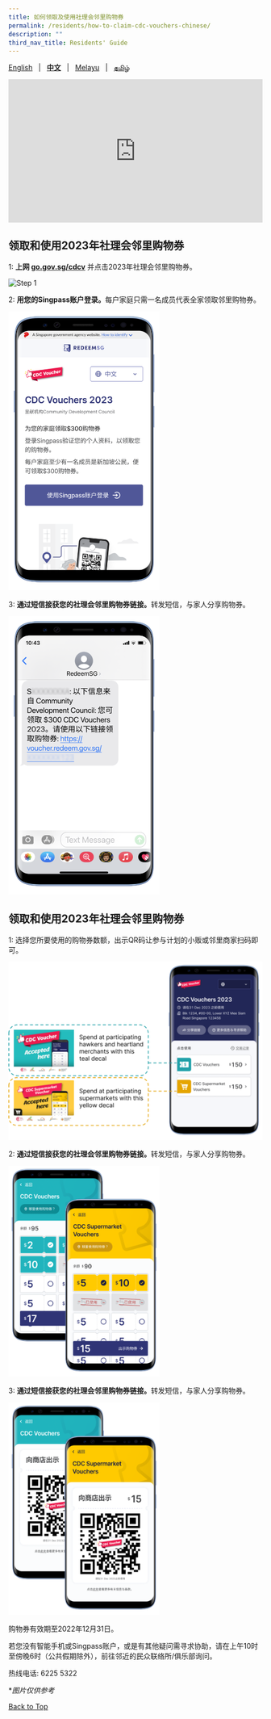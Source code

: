 ```yaml
---
title: 如何领取及使用社理会邻里购物券
permalink: /residents/how-to-claim-cdc-vouchers-chinese/
description: ""
third_nav_title: Residents' Guide
---
```

<span id="cdcv_page_top"></span>

[English](how-to-claim-cdc-vouchers) &nbsp;&nbsp;&#124;&nbsp;&nbsp; **[中文](how-to-claim-cdc-vouchers-chinese)**  &nbsp;&nbsp;&#124;&nbsp;&nbsp; [Melayu](how-to-claim-cdc-vouchers-malay) &nbsp;&nbsp;&#124;&nbsp;&nbsp; [தமிழ்](how-to-claim-cdc-vouchers-tamil)


<style>
a.bp-button {
	height: 6em !important;
	white-space:pre-line !important;
}
 .youtubecontainer {
    position: relative;
    width: 100%;
    height: 0;
    padding-bottom: 56.25%;
}
.youtubevideo {
    position: absolute;
    top: 0;
    left: 0;
    width: 100%;
    height: 100%;
}
</style>

<div class="youtubecontainer">
<iframe class="youtubevideo" src="https://www.youtube.com/embed/WFGR5v0OR80" title="YouTube video player" frameborder="0" allow="accelerometer; autoplay; clipboard-write; encrypted-media; gyroscope; picture-in-picture" allowfullscreen></iframe>
</div> 



## 领取和使用2023年社理会邻里购物券

1:  <strong>上网 [go.gov.sg/cdcv](https://go.gov.sg/cdcv)</strong> 并点击2023年社理会邻里购物券。

<img src="/images/residents/Chn_Screengrab%201.png" alt="Step 1" style="width:300px !important;" />

2: <strong>用您的Singpass账户登录。</strong>每户家庭只需一名成员代表全家领取邻里购物券。

<img src="/images/Chinese%20campaign%20sign%20up%20(Mobile%20Mock).png" alt="Step 2" style="width:300px !important;" />


3: <strong>通过短信接获您的社理会邻里购物券链接。</strong>转发短信，与家人分享购物券。

<img src="/images/residents/Chinese%20Voucher%20SMS%20(Mobile%20Mock).png" alt="Step 3" style="width:300px !important;" />

## 领取和使用2023年社理会邻里购物券
1: 选择您所要使用的购物券数额，出示QR码让参与计划的小贩或邻里商家扫码即可。

<img src="/images/residents/chineseHow%20to%20use%20vouchers.png" alt="Step 4" style="width:600px !important;" />

2: <strong>通过短信接获您的社理会邻里购物券链接。</strong>转发短信，与家人分享购物券。

<img src="/images/residents/Select%20Vouchers%20chinese.png" alt="Step 3" style="width:300px !important;" />

3: <strong>通过短信接获您的社理会邻里购物券链接。</strong>转发短信，与家人分享购物券。

<img src="/images/residents/qr%20page%20chinese.png" alt="Step 3" style="width:300px !important;" />


购物券有效期至2022年12月31日。

若您没有智能手机或Singpass账户，或是有其他疑问需寻求协助，请在上午10时至傍晚6时（公共假期除外），前往邻近的民众联络所/俱乐部询问。

热线电话: 6225 5322

&#42;<i>图片仅供参考</i>

[Back to Top](#cdcv_page_top)